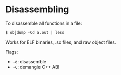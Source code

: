 Disassembling
=============

To disassemble all functions in a file:

    $ objdump -Cd a.out | less

Works for ELF binaries, .so files, and raw object files.

Flags:

 * `-d`: disassemble
 * `-C`: demangle C++ ABI
